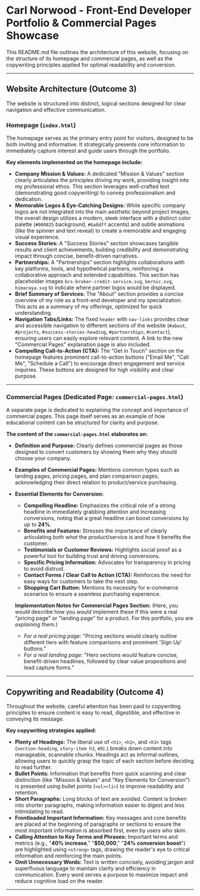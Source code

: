 # Carl Norwood - Front-End Developer Portfolio & Commercial Pages Showcase

This README.md file outlines the architecture of this website, focusing on the structure of its homepage and commercial pages, as well as the copywriting principles applied for optimal readability and conversion.

---

## Website Architecture (Outcome 3)

The website is structured into distinct, logical sections designed for clear navigation and effective communication.

### Homepage (`index.html`)

The homepage serves as the primary entry point for visitors, designed to be both inviting and informative. It strategically presents core information to immediately capture interest and guide users through the portfolio.

**Key elements implemented on the homepage include:**

* **Company Mission & Values:** A dedicated "Mission & Values" section clearly articulates the principles driving my work, providing insight into my professional ethos. This section leverages well-crafted text (demonstrating good copywriting) to convey professionalism and dedication.
* **Memorable Logos & Eye-Catching Designs:** While specific company logos are not integrated into the main aesthetic beyond project images, the overall design utilizes a modern, sleek interface with a distinct color palette (`#000825` background, `#6a8dff` accents) and subtle animations (like the spinner and text reveal) to create a memorable and engaging visual experience.
* **Success Stories:** A "Success Stories" section showcases tangible results and client achievements, building credibility and demonstrating impact through concise, benefit-driven narratives.
* **Partnerships:** A "Partnerships" section highlights collaborations with key platforms, tools, and hypothetical partners, reinforcing a collaborative approach and extended capabilities. This section has placeholder images `bcs-broker-credit-service.svg`, `bernic.svg`, `himaraya.svg` to indicate where partner logos would be displayed.
* **Brief Summary of Services:** The "About" section provides a concise overview of my role as a front-end developer and my specialization. This acts as a summary of my offerings, optimized for quick understanding.
* **Navigation Tabs/Links:** The fixed `header` with `nav-links` provides clear and accessible navigation to different sections of the website (`#about`, `#projects`, `#success-stories-heading`, `#partnerships`, `#contact`), ensuring users can easily explore relevant content. A link to the new "Commercial Pages" explanation page is also included.
* **Compelling Call-to-Action (CTA):** The "Get in Touch" section on the homepage features prominent call-to-action buttons ("Email Me", "Call Me", "Schedule a Call") to encourage direct engagement and service inquiries. These buttons are designed for high visibility and clear purpose.

---

### Commercial Pages (Dedicated Page: `commercial-pages.html`)

A separate page is dedicated to explaining the concept and importance of commercial pages. This page itself serves as an example of how educational content can be structured for clarity and purpose.

**The content of the `commercial-pages.html` elaborates on:**

* **Definition and Purpose:** Clearly defines commercial pages as those designed to convert customers by showing them why they should choose your company.
* **Examples of Commercial Pages:** Mentions common types such as landing pages, pricing pages, and plan comparison pages, acknowledging their direct relation to product/service purchasing.
* **Essential Elements for Conversion:**
    * **Compelling Headline:** Emphasizes the critical role of a strong headline in immediately grabbing attention and increasing conversions, noting that a great headline can boost conversions by up to **24%**.
    * **Benefits and Features:** Stresses the importance of clearly articulating both *what* the product/service is and *how* it benefits the customer.
    * **Testimonials or Customer Reviews:** Highlights social proof as a powerful tool for building trust and driving conversions.
    * **Specific Pricing Information:** Advocates for transparency in pricing to avoid distrust.
    * **Contact Forms / Clear Call to Action (CTA):** Reinforces the need for easy ways for customers to take the next step.
    * **Shopping Cart Button:** Mentions its necessity for e-commerce scenarios to ensure a seamless purchasing experience.

    **Implementation Notes for Commercial Pages Section:**
    (Here, you would describe how you *would* implement these if this were a real "pricing page" or "landing page" for a product. For this portfolio, you are *explaining* them.)
    * *For a real pricing page:* "Pricing sections would clearly outline different tiers with feature comparisons and prominent 'Sign Up' buttons."
    * *For a real landing page:* "Hero sections would feature concise, benefit-driven headlines, followed by clear value propositions and lead capture forms."

---

## Copywriting and Readability (Outcome 4)

Throughout the website, careful attention has been paid to copywriting principles to ensure content is easy to read, digestible, and effective in conveying its message.

**Key copywriting strategies applied:**

* **Plenty of Headings:** The liberal use of `<h1>`, `<h2>`, and `<h3>` tags (`section-heading`, `story-item h3`, etc.) breaks down content into manageable, scannable chunks. Headings act as informal outlines, allowing users to quickly grasp the topic of each section before deciding to read further.
* **Bullet Points:** Information that benefits from quick scanning and clear distinction (like "Mission & Values" and "Key Elements for Conversion") is presented using bullet points (`<ul><li>`) to improve readability and retention.
* **Short Paragraphs:** Long blocks of text are avoided. Content is broken into shorter paragraphs, making information easier to digest and less intimidating to read.
* **Frontloaded Important Information:** Key messages and core benefits are placed at the beginning of paragraphs or sections to ensure the most important information is absorbed first, even by users who skim.
* **Calling Attention to Key Terms and Phrases:** Important terms and metrics (e.g., "**40% increase**," "**$50,000**," "**24% conversion boost**") are highlighted using `<strong>` tags, drawing the reader's eye to critical information and reinforcing the main points.
* **Omit Unnecessary Words:** Text is written concisely, avoiding jargon and superfluous language to maintain clarity and efficiency in communication. Every word serves a purpose to maximize impact and reduce cognitive load on the reader.

---